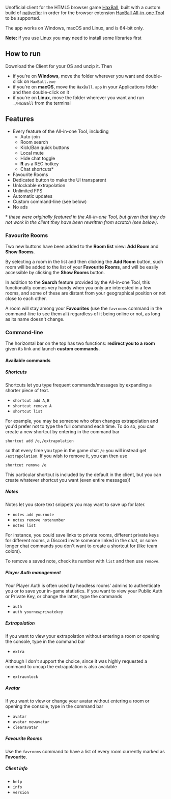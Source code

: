 Unofficial client for the HTML5 browser game [HaxBall](https://www.haxball.com/play), built with a custom build of [nativefier](https://github.com/nativefier/nativefier) in order for the browser extension [HaxBall All-in-one Tool](https://github.com/xenonsb/Haxball-Room-Extension) to be supported.

The app works on Windows, macOS and Linux, and is 64-bit only.

**Note:** if you use Linux you may need to install some libraries first

## How to run
Download the Client for your OS and unzip it. Then
* if you're on **Windows**, move the folder wherever you want and double-click on `HaxBall.exe`
* if you're on **macOS**, move the `HaxBall.app` in your Applications folder and then double-click on it
* if you're on **Linux**, move the folder wherever you want and run `./HaxBall` from the terminal

## Features
* Every feature of the All-in-one Tool, including
  * Auto-join
  * Room search
  * Kick/Ban quick buttons
  * Local mute
  * Hide chat toggle
  * **R** as a REC hotkey
  * Chat shortcuts\*
* Favourite Rooms
* Dedicated button to make the UI transparent
* Unlockable extrapolation
* Unlimited FPS
* Automatic updates
* Custom command-line (see below)
* No ads

\* *these were originally featured in the All-in-one Tool, but given that they do not work in the client they have been rewritten from scratch (see below)*.

### Favourite Rooms
Two new buttons have been added to the **Room list** view: **Add Room** and **Show Rooms**. 

By selecting a room in the list and then clicking the **Add Room** button, such room will be added to the list of your **Favourite Rooms**, and will be easily accessible by clicking the **Show Rooms** button.

In addition to the **Search** feature provided by the All-in-one Tool, this functionality comes very handy when you only are interested in a few rooms, and some of these are distant from your geographical position or not close to each other.

A room will stay among your **Favourites** (use the `favrooms` command in the command-line to see them all) regardless of it being online or not, as long as its name doesn't change.

### Command-line
The horizontal bar on the top has two functions: **redirect you to a room** given its link and launch **custom commands**. 

#### Available commands
##### Shortcuts
Shortcuts let you type frequent commands/messages by expanding a shorter piece of text.
* `shortcut add A,B`
* `shortcut remove A`
* `shortcut list`

For example, you may be someone who often changes extrapolation and you'd prefer not to type the full command each time. To do so, you can create a new shortcut by entering in the command bar

`shortcut add /e,/extrapolation`

so that every time you type in the game chat `/e` you will instead get `/extrapolation`.
If you wish to remove it, you can then use

`shortcut remove /e`

This particular shortcut is included by the default in the client, but you can create whatever shortcut you want (even entire messages)!

##### Notes
Notes let you store text snippets you may want to save up for later.
* `notes add yournote`
* `notes remove notenumber`
* `notes list`

 For instance, you could save links to private rooms, different private keys for different rooms, a Discord invite someone linked in the chat, or some longer chat commands you don't want to create a shortcut for (like team colors).

To remove a saved note, check its number with `list` and then use `remove`.

##### Player Auth management
Your Player Auth is often used by headless rooms' admins to authenticate you or to save your in-game statistics. If you want to view your Public Auth or Private Key, or change the latter, type the commands
* `auth`
* `auth yournewprivatekey`

##### Extrapolation
If you want to view your extrapolation without entering a room or opening the console, type in the command bar
* `extra`

Although I don't support the choice, since it was highly requested a command to uncap the extrapolation is also available
* `extraunlock`

##### Avatar
If you want to view or change your avatar without entering a room or opening the console, type in the command bar
* `avatar`
* `avatar newavatar`
* `clearavatar`

##### Favourite Rooms
Use the `favrooms` command to have a list of every room currently marked as **Favourite**.

##### Client info
* `help`
* `info`
* `version`
